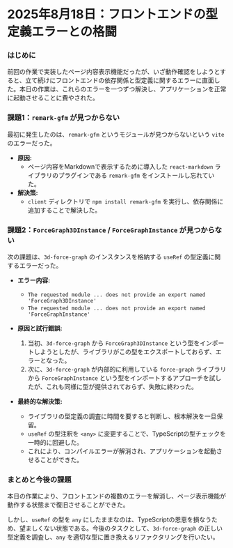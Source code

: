# 2025年8月18日：フロントエンドの型定義エラーとの格闘

### はじめに

前回の作業で実装したページ内容表示機能だったが、いざ動作確認をしようとすると、立て続けにフロントエンドの依存関係と型定義に関するエラーに直面した。本日の作業は、これらのエラーを一つずつ解決し、アプリケーションを正常に起動させることに費やされた。

### 課題1：`remark-gfm` が見つからない

最初に発生したのは、`remark-gfm` というモジュールが見つからないという `vite` のエラーだった。

-   **原因:**
    -   ページ内容をMarkdownで表示するために導入した `react-markdown` ライブラリのプラグインである `remark-gfm` をインストールし忘れていた。
-   **解決策:**
    -   `client` ディレクトリで `npm install remark-gfm` を実行し、依存関係に追加することで解決した。

### 課題2：`ForceGraph3DInstance` / `ForceGraphInstance` が見つからない

次の課題は、`3d-force-graph` のインスタンスを格納する `useRef` の型定義に関するエラーだった。

-   **エラー内容:**
    -   `The requested module ... does not provide an export named 'ForceGraph3DInstance'`
    -   `The requested module ... does not provide an export named 'ForceGraphInstance'`

-   **原因と試行錯誤:**
    1.  当初、`3d-force-graph` から `ForceGraph3DInstance` という型をインポートしようとしたが、ライブラリがこの型をエクスポートしておらず、エラーとなった。
    2.  次に、`3d-force-graph` が内部的に利用している `force-graph` ライブラリから `ForceGraphInstance` という型をインポートするアプローチを試したが、これも同様に型が提供されておらず、失敗に終わった。

-   **最終的な解決策:**
    -   ライブラリの型定義の調査に時間を要すると判断し、根本解決を一旦保留。
    -   `useRef` の型注釈を `<any>` に変更することで、TypeScriptの型チェックを一時的に回避した。
    -   これにより、コンパイルエラーが解消され、アプリケーションを起動させることができた。

### まとめと今後の課題

本日の作業により、フロントエンドの複数のエラーを解消し、ページ表示機能が動作する状態まで復旧させることができた。

しかし、`useRef` の型を `any` にしたままなのは、TypeScriptの恩恵を損なうため、望ましくない状態である。今後のタスクとして、`3d-force-graph` の正しい型定義を調査し、`any` を適切な型に置き換えるリファクタリングを行いたい。
